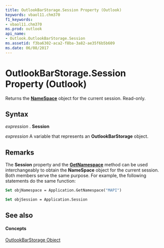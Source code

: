 ```yaml
---
title: OutlookBarStorage.Session Property (Outlook)
keywords: vbaol11.chm370
f1_keywords:
- vbaol11.chm370
ms.prod: outlook
api_name:
- Outlook.OutlookBarStorage.Session
ms.assetid: f3ba6302-aca2-f8ba-3a82-ae35f6b5b609
ms.date: 06/08/2017
---
```



# OutlookBarStorage.Session Property (Outlook)

Returns the **[NameSpace](namespace-object-outlook.md)** object for the current session. Read-only.


## Syntax

 _expression_ . **Session**

 _expression_ A variable that represents an **OutlookBarStorage** object.


## Remarks

The **Session** property and the **[GetNamespace](application-getnamespace-method-outlook.md)** method can be used interchangeably to obtain the **NameSpace** object for the current session. Both members serve the same purpose. For example, the following statements do the same function:


```vb
Set objNamespace = Application.GetNamespace("MAPI") 
```


```vb
Set objSession = Application.Session
```


## See also


#### Concepts


[OutlookBarStorage Object](outlookbarstorage-object-outlook.md)

